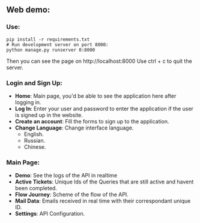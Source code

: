 ## Web demo:

### Use:
	pip install -r requirements.txt
	# Run development server on port 8000: 
	python manage.py runserver 0:8000

Then you can see the page on http://localhost:8000
Use ctrl + c to quit the server.

### Login and Sign Up:

- **Home**: Main page, you'd be able to see the application here after logging in.
- **Log In**: Enter your user and password to enter the application if the user is signed up in the website.
- **Create an account**: Fill the forms to sign up to the application.
- **Change Language**: Change interface language.
	- English.
	- Russian.
	- Chinese.

### Main Page:

- **Demo**: See the logs of the API in realtime
- **Active Tickets**: Unique Ids of the Queries that are still active and havent been completed.
- **Flow Journey**: Scheme of the flow of the API.
- **Mail Data**: Emails received in real time with their correspondant unique ID.
- **Settings**: API Configuration.


